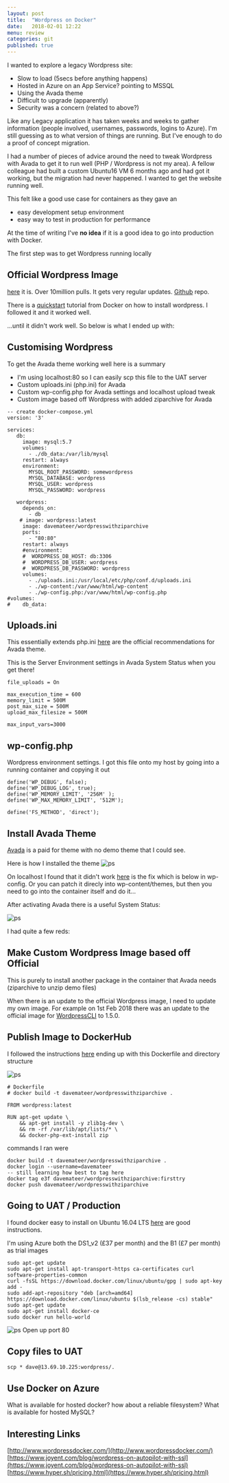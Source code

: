 ```yaml
---
layout: post
title:  "Wordpress on Docker"
date:   2018-02-01 12:22
menu: review
categories: git
published: true 
---
```

I wanted to explore a legacy Wordpress site:

- Slow to load (5secs before anything happens)
- Hosted in Azure on an App Service? pointing to MSSQL
- Using the Avada theme
- Difficult to upgrade (apparently)
- Security was a concern (related to above?)

Like any Legacy application it has taken weeks and weeks to gather information (people involved, usernames, passwords, logins to Azure). I'm still guessing as to what version of things are running. But I've enough to do a proof of concept migration.

I had a number of pieces of advice around the need to tweak Wordpress with Avada to get it to run well (PHP / Wordpress is not my area). A fellow colleague had built a custom Ubuntu16 VM 6 months ago and had got it working, but the migration had never happened. I wanted to get the website running well.

This felt like a good use case for containers as they gave an

- easy development setup environment
- easy way to test in production for performance

At the time of writing I've **no idea** if it is a good idea to go into production with Docker.

The first step was to get Wordpress running locally

## Official Wordpress Image
[here](https://hub.docker.com/_/wordpress/) it is. Over 10million pulls. It gets very regular updates. [Github](https://github.com/docker-library/wordpress) repo. 

There is a [quickstart](https://docs.docker.com/compose/wordpress/) tutorial from Docker on how to install wordpress.
I followed it and it worked well.

...until it didn't work well. So below is what I ended up with:

## Customising Wordpress
To get the Avada theme working well here is a summary 

- I'm using localhost:80 so I can easily scp this file to the UAT server
- Custom uploads.ini (php.ini) for Avada
- Custom wp-config.php for Avada settings and localhost upload tweak
- Custom image based off Wordpress with added ziparchive for Avada

```
-- create docker-compose.yml
version: '3'

services:
   db:
     image: mysql:5.7
     volumes:
       - ./db_data:/var/lib/mysql
     restart: always
     environment:
       MYSQL_ROOT_PASSWORD: somewordpress
       MYSQL_DATABASE: wordpress
       MYSQL_USER: wordpress
       MYSQL_PASSWORD: wordpress

   wordpress:
     depends_on:
       - db
    # image: wordpress:latest
     image: davemateer/wordpresswithziparchive
     ports:
       - "80:80"
     restart: always
     #environment:
     #  WORDPRESS_DB_HOST: db:3306
     #  WORDPRESS_DB_USER: wordpress
     #  WORDPRESS_DB_PASSWORD: wordpress
     volumes: 
       - ./uploads.ini:/usr/local/etc/php/conf.d/uploads.ini 
       - ./wp-content:/var/www/html/wp-content
       - ./wp-config.php:/var/www/html/wp-config.php
#volumes:
#    db_data:
```

## Uploads.ini
This essentially extends php.ini
[here](https://theme-fusion.com/avada-doc/getting-started/requirements-for-avada/) are the official recommendations for Avada theme.

This is the Server Environment settings in Avada System Status when you get there!

```
file_uploads = On

max_execution_time = 600
memory_limit = 500M
post_max_size = 500M
upload_max_filesize = 500M

max_input_vars=3000
```

## wp-config.php
Wordpress environment settings. I got this file onto my host by going into a running container and copying it out

```
define('WP_DEBUG', false);
define('WP_DEBUG_LOG', true);
define('WP_MEMORY_LIMIT', '256M' );
define('WP_MAX_MEMORY_LIMIT', '512M');

define('FS_METHOD', 'direct');
```
## Install Avada Theme
[Avada](https://themeforest.net/item/avada-responsive-multipurpose-theme/2833226?ref=ThemeFusion) is a paid for theme with no demo theme that I could see.

Here is how I installed the theme
![ps](/assets/2018-02-01/theme.png)

On localhost I found that it didn't work [here](https://www.barrykooij.com/unable-to-install-plugins-on-localhost/) is the fix which is below in wp-config. Or you can patch it direcly into wp-content/themes, but then you need to go into the container itself and do it...

After activating Avada there is a useful System Status:

![ps](/assets/2018-02-01/status.png)

I had quite a few reds:

## Make Custom Wordpress Image based off Official
This is purely to install another package in the container that Avada needs (ziparchive to unzip demo files)

When there is an update to the official Wordpress image, I need to update my own image. For example on 1st Feb 2018 there was an update to the official image for [WordpressCLI](http://wp-cli.org/) to 1.5.0.

## Publish Image to DockerHub
I followed the instructions [here](https://ropenscilabs.github.io/r-docker-tutorial/04-Dockerhub.html)
ending up with this Dockerfile and directory structure

![ps](/assets/2018-02-01/dockerfile.png)

```
# Dockerfile
# docker build -t davemateer/wordpresswithziparchive .

FROM wordpress:latest

RUN apt-get update \
    && apt-get install -y zlib1g-dev \
    && rm -rf /var/lib/apt/lists/* \
    && docker-php-ext-install zip 
``` 
commands I ran were

```
docker build -t davemateer/wordpresswithziparchive .
docker login --username=davemateer 
-- still learning how best to tag here
docker tag e3f davemateer/wordpresswithziparchive:firsttry
docker push davemateer/wordpresswithziparchive
```
## Going to UAT / Production
I found docker easy to install on Ubuntu 16.04 LTS [here](https://www.digitalocean.com/community/tutorials/how-to-install-docker-compose-on-ubuntu-16-04) are good instructions.

I'm using Azure both the DS1_v2 (£37 per month) and the B1 (£7 per month) as trial images

```
sudo apt-get update
sudo apt-get install apt-transport-https ca-certificates curl software-properties-common
curl -fsSL https://download.docker.com/linux/ubuntu/gpg | sudo apt-key add -
sudo add-apt-repository "deb [arch=amd64] https://download.docker.com/linux/ubuntu $(lsb_release -cs) stable"
sudo apt-get update
sudo apt-get install docker-ce
sudo docker run hello-world
```

![ps](/assets/2018-02-01/fire.png)
Open up port 80

## Copy files to UAT
```
scp * dave@13.69.10.225:wordpress/.
```

## Use Docker on Azure
What is available for hosted docker?
   how about a reliable filesystem?
What is available for hosted MySQL?


## Interesting Links
[http://www.wordpressdocker.com/](http://www.wordpressdocker.com/)
[https://www.joyent.com/blog/wordpress-on-autopilot-with-ssl](https://www.joyent.com/blog/wordpress-on-autopilot-with-ssl)
[https://www.hyper.sh/pricing.html](https://www.hyper.sh/pricing.html)




